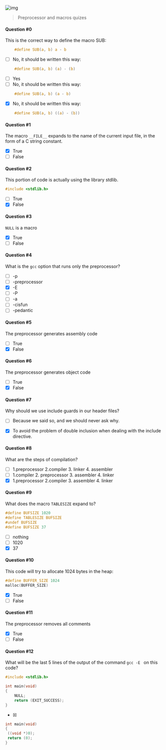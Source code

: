 ![img](https://assets.imaginablefutures.com/media/images/ALX_Logo.max-200x150.png)
> Preprocessor and macros quizes

#### Question #0

This is the correct way to define the macro SUB:
```c
    #define SUB(a, b) a - b
```
* [ ] No, it should be written this way:
```c
    #define SUB(a, b) (a) - (b)
```
* [ ] Yes
* [ ] No, it should be written this way:
```c
    #define SUB(a, b) (a - b)
```
* [X] No, it should be written this way:
```c
    #define SUB(a, b) ((a) - (b))
```

#### Question #1
The macro ```__FILE__``` expands to the name of the current input file, in the form of a C string constant.

* [X] True
* [ ] False

#### Question #2
This portion of code is actually using the library stdlib.
```c
#include <stdlib.h>
```
* [ ] True
* [X] False

#### Question #3
```NULL``` is a macro

* [X] True
* [ ] False

#### Question #4
What is the ```gcc``` option that runs only the preprocessor?

* [ ] -p
* [ ] -preprocessor
* [X] -E
* [ ] -P
* [ ] -a
* [ ] -cisfun
* [ ] -pedantic

#### Question #5
The preprocessor generates assembly code

* [ ] True
* [X] False

#### Question #6
The preprocessor generates object code

* [ ] True
* [X] False

#### Question #7
Why should we use include guards in our header files?

* [ ] Because we said so, and we should never ask why.
* [X] To avoid the problem of double inclusion when dealing with the include directive.


#### Question #8
What are the steps of compilation?

* [ ] 1.preprocessor 2.compiler 3. linker 4. assembler
* [ ] 1.compiler 2. preprocessor 3. assembler 4. linker
* [X] 1.preprocessor 2.compiler 3. assembler 4. linker

#### Question #9
What does the macro ```TABLESIZE``` expand to?
```c
#define BUFSIZE 1020
#define TABLESIZE BUFSIZE
#undef BUFSIZE
#define BUFSIZE 37
```
* [ ] nothing
* [ ] 1020
* [X] 37

#### Question #10
This code will try to allocate 1024 bytes in the heap:
```c
#define BUFFER_SIZE 1024
malloc(BUFFER_SIZE)
```
* [X] True
* [ ] False

#### Question #11
The preprocessor removes all comments

* [X] True
* [ ] False

#### Question #12
What will be the last 5 lines of the output of the command ```gcc -E ``` on this code?
```c
#include <stdlib.h>

int main(void)
{
    NULL;
    return (EXIT_SUCCESS);
}
```
* [X] 
```c
int main(void)
{
 ((void *)0);
 return (0);
}
```